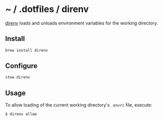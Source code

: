 # ~ / .dotfiles / direnv

[direnv](https://direnv.net/) loads and unloads environment variables for the
working directory.

## Install

```sh
brew install direnv
```

## Configure

```sh
stow direnv
```

## Usage

To allow loading of the current working directory's `.envrc` file, execute:

```sh
$ direnv allow
```

